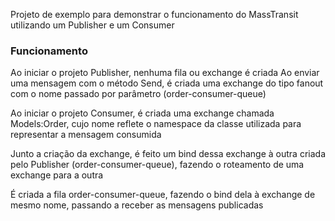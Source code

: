 Projeto de exemplo para demonstrar o funcionamento do MassTransit utilizando um Publisher e um Consumer


### Funcionamento

Ao iniciar o projeto Publisher, nenhuma fila ou exchange é criada
Ao enviar uma mensagem com o método Send, é criada uma exchange do tipo fanout com o nome passado por parâmetro (order-consumer-queue)

Ao iniciar o projeto Consumer, é criada uma exchange chamada Models:Order, cujo nome reflete o namespace da classe utilizada para representar a mensagem consumida

Junto a criação da exchange, é feito um bind dessa exchange à outra criada pelo Publisher (order-consumer-queue), fazendo o roteamento de uma exchange para a outra

É criada a fila order-consumer-queue, fazendo o bind dela à exchange de mesmo nome, passando a receber as mensagens publicadas